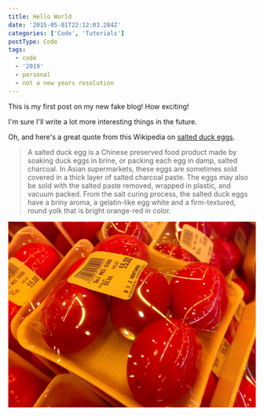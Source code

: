 ```yaml
---
title: Hello World
date: '2015-05-01T22:12:03.284Z'
categories: ['Code', 'Tutorials']
postType: Code
tags:
  - code
  - '2019'
  - personal
  - not a new years resolution
---
```


This is my first post on my new fake blog! How exciting!

I'm sure I'll write a lot more interesting things in the future.
<!-- END -->

Oh, and here's a great quote from this Wikipedia on
[salted duck eggs](http://en.wikipedia.org/wiki/Salted_duck_egg).

> A salted duck egg is a Chinese preserved food product made by soaking duck
> eggs in brine, or packing each egg in damp, salted charcoal. In Asian
> supermarkets, these eggs are sometimes sold covered in a thick layer of salted
> charcoal paste. The eggs may also be sold with the salted paste removed,
> wrapped in plastic, and vacuum packed. From the salt curing process, the
> salted duck eggs have a briny aroma, a gelatin-like egg white and a
> firm-textured, round yolk that is bright orange-red in color.

![Chinese Salty Egg](./salty_egg.jpg)
